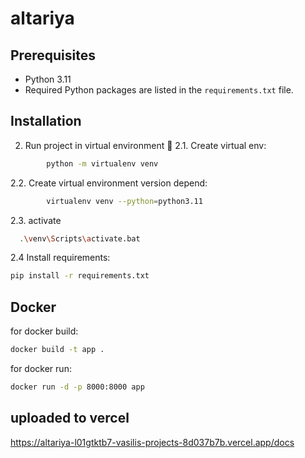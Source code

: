 # altariya

## Prerequisites

- Python 3.11
- Required Python packages are listed in the `requirements.txt` file.

## Installation
2. Run project in virtual environment 🚀
2.1. Create virtual env:

```bash
        python -m virtualenv venv
```

2.2. Create virtual environment version depend:

```bash
        virtualenv venv --python=python3.11
```

2.3. activate

```bash
  .\venv\Scripts\activate.bat
```

2.4 Install requirements:

```bash
pip install -r requirements.txt
```

## Docker
for docker build: 
```bash
docker build -t app .
```

for docker run:
```bash
docker run -d -p 8000:8000 app
```

## uploaded to vercel
https://altariya-l01gtktb7-vasilis-projects-8d037b7b.vercel.app/docs